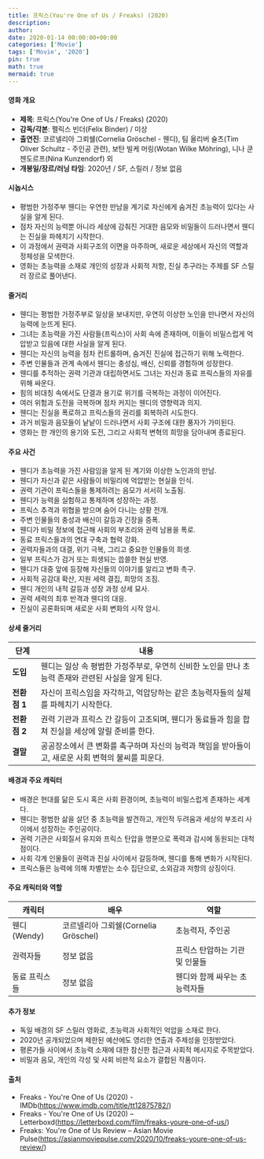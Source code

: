 ```yaml
---
title: 프릭스(You're One of Us / Freaks) (2020)
description: 
author: 
date: 2020-01-14 00:00:00+00:00
categories: ['Movie']
tags: ['Movie', '2020']
pin: true
math: true
mermaid: true
---
```

#### 영화 개요

- **제목**: 프릭스(You're One of Us / Freaks) (2020)  
- **감독/각본**: 펠릭스 빈더(Felix Binder) / 미상  
- **출연진**: 코르넬리아 그뢰쉘(Cornelia Gröschel - 웬디), 팀 올리버 슐츠(Tim Oliver Schultz - 주인공 관련), 보탄 빌케 머링(Wotan Wilke Möhring), 니나 쿤젠도르프(Nina Kunzendorf) 외  
- **개봉일/장르/러닝 타임**: 2020년 / SF, 스릴러 / 정보 없음  

#### 시놉시스

- 평범한 가정주부 웬디는 우연한 만남을 계기로 자신에게 숨겨진 초능력이 있다는 사실을 알게 된다.  
- 점차 자신의 능력뿐 아니라 세상에 감춰진 거대한 음모와 비밀들이 드러나면서 웬디는 진실을 파헤치기 시작한다.  
- 이 과정에서 권력과 사회구조의 이면을 마주하며, 새로운 세상에서 자신의 역할과 정체성을 모색한다.  
- 영화는 초능력을 소재로 개인의 성장과 사회적 저항, 진실 추구라는 주제를 SF 스릴러 장르로 풀어낸다.  

#### 줄거리

- 웬디는 평범한 가정주부로 일상을 보내지만, 우연히 이상한 노인을 만나면서 자신의 능력에 눈뜨게 된다.  
- 그녀는 초능력을 가진 사람들(프릭스)이 사회 속에 존재하며, 이들이 비밀스럽게 억압받고 있음에 대한 사실을 알게 된다.  
- 웬디는 자신의 능력을 점차 컨트롤하며, 숨겨진 진실에 접근하기 위해 노력한다.  
- 주변 인물들과 관계 속에서 웬디는 충성심, 배신, 신뢰를 경험하며 성장한다.  
- 웬디를 추적하는 권력 기관과 대립하면서도 그녀는 자신과 동료 프릭스들의 자유를 위해 싸운다.  
- 힘의 비대칭 속에서도 단결과 용기로 위기를 극복하는 과정이 이어진다.  
- 여러 위험과 도전을 극복하며 점차 커지는 웬디의 영향력과 의지.  
- 웬디는 진실을 폭로하고 프릭스들의 권리를 회복하려 시도한다.  
- 과거 비밀과 음모들이 낱낱이 드러나면서 사회 구조에 대한 풍자가 가미된다.  
- 영화는 한 개인의 용기와 도전, 그리고 사회적 변혁의 희망을 담아내며 종료된다.  

#### 주요 사건

- 웬디가 초능력을 가진 사람임을 알게 된 계기와 이상한 노인과의 만남.  
- 웬디가 자신과 같은 사람들이 비밀리에 억압받는 현실을 인식.  
- 권력 기관이 프릭스들을 통제하려는 음모가 서서히 노출됨.  
- 웬디가 능력을 실험하고 통제하며 성장하는 과정.  
- 프릭스 추격과 위협을 받으며 숨어 다니는 상황 전개.  
- 주변 인물들의 충성과 배신이 갈등과 긴장을 증폭.  
- 웬디가 비밀 정보에 접근해 사회의 부조리와 권력 남용을 폭로.  
- 동료 프릭스들과의 연대 구축과 협력 강화.  
- 권력자들과의 대결, 위기 극복, 그리고 중요한 인물들의 희생.  
- 일부 프릭스가 검거 또는 희생되는 씁쓸한 현실 반영.  
- 웬디가 대중 앞에 등장해 자신들의 이야기를 알리고 변화 촉구.  
- 사회적 공감대 확산, 지원 세력 결집, 희망의 조짐.  
- 웬디 개인의 내적 갈등과 성장 과정 상세 묘사.  
- 권력 세력의 최후 반격과 웬디의 대응.  
- 진실이 공론화되며 새로운 사회 변화의 시작 암시.  

#### 상세 줄거리

| **단계**  | **내용** |
|-----------|----------|
| **도입**  | 웬디는 일상 속 평범한 가정주부로, 우연히 신비한 노인을 만나 초능력 존재와 관련된 사실을 알게 된다. |
| **전환점 1** | 자신이 프릭스임을 자각하고, 억압당하는 같은 초능력자들의 실체를 파헤치기 시작한다. |
| **전환점 2** | 권력 기관과 프릭스 간 갈등이 고조되며, 웬디가 동료들과 힘을 합쳐 진실을 세상에 알릴 준비를 한다. |
| **결말**  | 공공장소에서 큰 변화를 촉구하며 자신의 능력과 책임을 받아들이고, 새로운 사회 변혁의 불씨를 피운다. |

#### 배경과 주요 캐릭터

- 배경은 현대를 닮은 도시 혹은 사회 환경이며, 초능력이 비밀스럽게 존재하는 세계다.  
- 웬디는 평범한 삶을 살던 중 초능력을 발견하고, 개인적 두려움과 세상의 부조리 사이에서 성장하는 주인공이다.  
- 권력 기관은 사회질서 유지와 프릭스 탄압을 명분으로 폭력과 감시에 동원되는 대척점이다.  
- 사회 각계 인물들이 권력과 진실 사이에서 갈등하며, 웬디를 통해 변화가 시작된다.  
- 프릭스들은 능력에 의해 차별받는 소수 집단으로, 소외감과 저항의 상징이다.  

#### 주요 캐릭터와 역할

| **캐릭터** | **배우**               | **역할**                         |
|------------|------------------------|---------------------------------|
| 웬디(Wendy) | 코르넬리아 그뢰쉘(Cornelia Gröschel) | 초능력자, 주인공                 |
| 권력자들      | 정보 없음                | 프릭스 탄압하는 기관 및 인물들       |
| 동료 프릭스들  | 정보 없음                | 웬디와 함께 싸우는 초능력자들         |

#### 추가 정보

- 독일 배경의 SF 스릴러 영화로, 초능력과 사회적인 억압을 소재로 한다.  
- 2020년 공개되었으며 제한된 예산에도 영리한 연출과 주제성을 인정받았다.  
- 평론가들 사이에서 초능력 소재에 대한 참신한 접근과 사회적 메시지로 주목받았다.  
- 비밀과 음모, 개인의 각성 및 사회 비판적 요소가 결합된 작품이다.  

#### 출처

- Freaks - You're One of Us (2020) - IMDb(https://www.imdb.com/title/tt12875782/)  
- Freaks - You're One of Us (2020) – Letterboxd(https://letterboxd.com/film/freaks-youre-one-of-us/)  
- Freaks: You're One of Us Review – Asian Movie Pulse(https://asianmoviepulse.com/2020/10/freaks-youre-one-of-us-review/)
